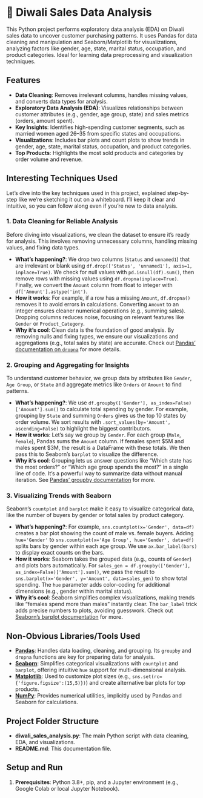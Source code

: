 # 🎉 Diwali Sales Data Analysis

This Python project performs exploratory data analysis (EDA) on Diwali sales data to uncover customer purchasing patterns. It uses Pandas for data cleaning and manipulation and Seaborn/Matplotlib for visualizations, analyzing factors like gender, age, state, marital status, occupation, and product categories. Ideal for learning data preprocessing and visualization techniques.

## Features
- **Data Cleaning**: Removes irrelevant columns, handles missing values, and converts data types for analysis.
- **Exploratory Data Analysis (EDA)**: Visualizes relationships between customer attributes (e.g., gender, age group, state) and sales metrics (orders, amount spent).
- **Key Insights**: Identifies high-spending customer segments, such as married women aged 26–35 from specific states and occupations.
- **Visualizations**: Includes bar plots and count plots to show trends in gender, age, state, marital status, occupation, and product categories.
- **Top Products**: Highlights the most sold products and categories by order volume and revenue.

## Interesting Techniques Used
Let’s dive into the key techniques used in this project, explained step-by-step like we’re sketching it out on a whiteboard. I’ll keep it clear and intuitive, so you can follow along even if you’re new to data analysis.

### 1. Data Cleaning for Reliable Analysis
Before diving into visualizations, we clean the dataset to ensure it’s ready for analysis. This involves removing unnecessary columns, handling missing values, and fixing data types.

- **What’s happening?**: We drop two columns (`Status` and `unnamed1`) that are irrelevant or blank using `df.drop(['Status', 'unnamed1'], axis=1, inplace=True)`. We check for null values with `pd.isnull(df).sum()`, then remove rows with missing values using `df.dropna(inplace=True)`. Finally, we convert the `Amount` column from float to integer with `df['Amount'].astype('int')`.
- **How it works**: For example, if a row has a missing `Amount`, `df.dropna()` removes it to avoid errors in calculations. Converting `Amount` to an integer ensures cleaner numerical operations (e.g., summing sales). Dropping columns reduces noise, focusing on relevant features like `Gender` or `Product_Category`.
- **Why it’s cool**: Clean data is the foundation of good analysis. By removing nulls and fixing types, we ensure our visualizations and aggregations (e.g., total sales by state) are accurate. Check out [Pandas’ documentation on `dropna`](https://pandas.pydata.org/docs/reference/api/pandas.DataFrame.dropna.html) for more details.

### 2. Grouping and Aggregating for Insights
To understand customer behavior, we group data by attributes like `Gender`, `Age Group`, or `State` and aggregate metrics like `Orders` or `Amount` to find patterns.

- **What’s happening?**: We use `df.groupby(['Gender'], as_index=False)['Amount'].sum()` to calculate total spending by gender. For example, grouping by `State` and summing `Orders` gives us the top 10 states by order volume. We sort results with `.sort_values(by='Amount', ascending=False)` to highlight the biggest contributors.
- **How it works**: Let’s say we group by `Gender`. For each group (`Male`, `Female`), Pandas sums the `Amount` column. If females spent $5M and males spent $3M, the result is a DataFrame with these totals. We then pass this to Seaborn’s `barplot` to visualize the difference.
- **Why it’s cool**: Grouping lets us answer questions like “Which state has the most orders?” or “Which age group spends the most?” in a single line of code. It’s a powerful way to summarize data without manual iteration. See [Pandas’ groupby documentation](https://pandas.pydata.org/docs/reference/api/pandas.DataFrame.groupby.html) for more.

### 3. Visualizing Trends with Seaborn
Seaborn’s `countplot` and `barplot` make it easy to visualize categorical data, like the number of buyers by gender or total sales by product category.

- **What’s happening?**: For example, `sns.countplot(x='Gender', data=df)` creates a bar plot showing the count of male vs. female buyers. Adding `hue='Gender'` to `sns.countplot(x='Age Group', hue='Gender', data=df)` splits bars by gender within each age group. We use `ax.bar_label(bars)` to display exact counts on the bars.
- **How it works**: Seaborn takes the grouped data (e.g., counts of `Gender`) and plots bars automatically. For `sales_gen = df.groupby(['Gender'], as_index=False)['Amount'].sum()`, we pass the result to `sns.barplot(x='Gender', y='Amount', data=sales_gen)` to show total spending. The `hue` parameter adds color-coding for additional dimensions (e.g., gender within marital status).
- **Why it’s cool**: Seaborn simplifies complex visualizations, making trends like “females spend more than males” instantly clear. The `bar_label` trick adds precise numbers to plots, avoiding guesswork. Check out [Seaborn’s barplot documentation](https://seaborn.pydata.org/generated/seaborn.barplot.html) for more.

## Non-Obvious Libraries/Tools Used
- **[Pandas](https://pandas.pydata.org/)**: Handles data loading, cleaning, and grouping. Its `groupby` and `dropna` functions are key for preparing data for analysis.
- **[Seaborn](https://seaborn.pydata.org/)**: Simplifies categorical visualizations with `countplot` and `barplot`, offering intuitive `hue` support for multi-dimensional analysis.
- **[Matplotlib](https://matplotlib.org/)**: Used to customize plot sizes (e.g., `sns.set(rc={'figure.figsize':(15,5)})`) and create alternative bar plots for top products.
- **[NumPy](https://numpy.org/)**: Provides numerical utilities, implicitly used by Pandas and Seaborn for calculations.

## Project Folder Structure

- **diwali_sales_analysis.py**: The main Python script with data cleaning, EDA, and visualizations.
- **README.md**: This documentation file.
## Setup and Run
1. **Prerequisites**: Python 3.8+, pip, and a Jupyter environment (e.g., Google Colab or local Jupyter Notebook).
